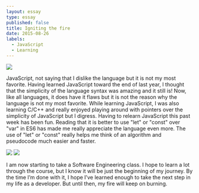 ```yaml
---
layout: essay
type: essay
published: false
title: Igniting the fire
date: 2015-08-26
labels:
  - JavaScript
  - Learning
---
```


<img class="ui tiny left circular floated image" src="../images/paintbrushes.jpg">

JavaScript, not saying that I dislike the language but it is not my most favorite. Having learned JavaScript toward the end of last year, I thought that the simplicity of the language syntax was amazing and it still is! Now, like all languages, it does have it flaws but it is not the reason why the language is not my most favorite. While learning JavaScript, I was also learning C/C++ and really enjoyed playing around with pointers over the simplicity of JavaScript but I digress. Having to relearn JavaScript this past week has been fun. Reading that it is better to use "let" or "const" over "var" in ES6 has made me really appreciate the language even more. The use of "let" or "const" really helps me think of an algorithm and pseudocode much easier and faster.

<img class="ui tiny left circular floated image" src="../images/design-technology.jpg">

<img class="ui tiny left circular floated image" src="../images/software-code.jpg">

I am now starting to take a Software Engineering class. I hope to learn a lot through the course, but I know it will be just the beginning of my journey. By the time I’m done with it, I hope I’ve learned enough to take the next step in my life as a developer. But until then, my fire will keep on burning.
